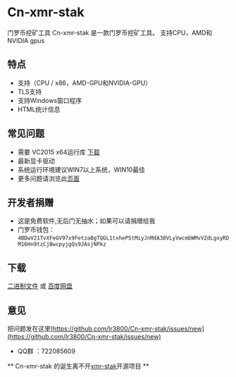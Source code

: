 # Cn-xmr-stak
门罗币挖矿工具
Cn-xmr-stak 是一款门罗币挖矿工具。 支持CPU，AMD和NVIDIA gpus
## 特点
* 支持（CPU / x86，AMD-GPU和NVIDIA-GPU）
* TLS支持
* 支持Windows窗口程序
* HTML统计信息
## 常见问题
* 需要 VC2015 x64运行库 [下载](https://go.microsoft.com/fwlink/?LinkId=746572)
* 最新显卡驱动
* 系统运行环境建议WIN7以上系统，WIN10最佳
* 更多问题请浏览此[页面](https://github.com/fireice-uk/xmr-stak/blob/master/doc/FAQ.md#selockmemoryprivilege-failed)

## 开发者捐赠
* 这是免费软件,无后门无抽水；如果可以请捐赠给我
* 门罗币钱包：
`4BDwV21TvXFeGV97x9FetzaBgTQGL1txhePStMiyJnMdA38VLyVwcmbWMvVZdLgxyRDM16Hn9tzCjBwcpyjgQs9JAsjNPkz`
 

## 下载
[二进制文件](https://github.com/lr3800/Cn-xmr-stak/releases) 或 [百度网盘](https://pan.baidu.com/s/1pMNND2N)

## 意见
把问题发在这里[https://github.com/lr3800/Cn-xmr-stak/issues/new](https://github.com/lr3800/Cn-xmr-stak/issues/new)
* QQ群 ：722085609

** Cn-xmr-stak 的诞生离不开[xmr-stak](https://github.com/fireice-uk/xmr-stak)开源项目 **
